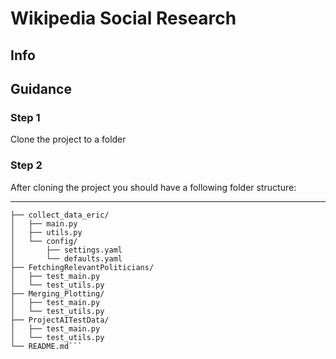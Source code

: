 # Wikipedia Social Research

## Info

## Guidance

### Step 1
Clone the project to a folder

### Step 2
After cloning the project you should have a following folder structure:

-----------------------------------------------------------------------
```wikipedia-social-research-private/
├── collect_data_eric/
│   ├── main.py
│   ├── utils.py
│   └── config/
│       ├── settings.yaml
│       └── defaults.yaml
├── FetchingRelevantPoliticians/
│   ├── test_main.py
│   └── test_utils.py
├── Merging_Plotting/
│   ├── test_main.py
│   └── test_utils.py
├── ProjectAITestData/
│   ├── test_main.py
│   └── test_utils.py
└── README.md```
